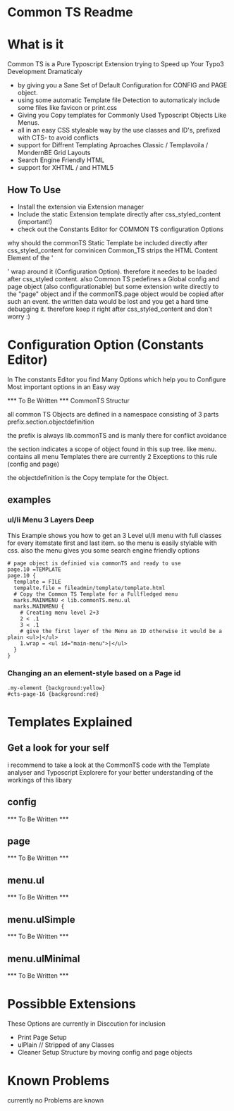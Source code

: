 Common TS Readme
================

# What is it 
Common TS is a Pure Typoscript Extension trying to Speed up Your Typo3 Development Dramaticaly
* by giving you a Sane Set of Default Configuration for CONFIG and PAGE object.
* using some automatic Template file Detection to automaticaly include some files like favicon or print.css
* Giving you Copy templates for Commonly Used Typoscript Objects Like Menus.
* all in an easy CSS styleable way by the use classes and ID's, prefixed with CTS- to avoid conflicts
* support for Diffrent Templating Aproaches Classic / Templavoila / MondernBE Grid Layouts
* Search Engine Friendly HTML
* support for XHTML / and HTML5

How To Use 
----------
* Install the extension via Extension manager
* Include the static Extension template directly after css_styled_content (important!)
* check out the Constants Editor for COMMON TS configuration Options

why should the commonTS Static Template be included directly after css_styled_content
for convinicen Common_TS strips the HTML Content Element of the '<div>' wrap around it (Configuration Option). 
therefore it needes to be loaded after css_styled content. also Common TS pedefines a Global config and page object (also configurationable)
but some extension write directly to the "page" object and if the commonTS.page object would be copied after such an event.
the written data would be lost and you get a hard time debugging it. therefore keep it right after css_styled_content and don't worry :)

Configuration Option (Constants Editor)
=======================================
In The constants Editor you find Many Options which help you to Configure Most important options in an Easy way

*** To Be Written ***
CommonTS Structur

all common TS Objects are defined in a namespace consisting of 3 parts
prefix.section.objectdefinition

the prefix is always lib.commonTS 
and is manly there for conflict avoidance

the section indicates a scope of object found in this sup tree.
like menu. contains all menu Templates
there are currently 2 Exceptions to this rule (config and page)

the objectdefinition is the Copy template for the Object.

examples 
-------

### ul/li Menu 3 Layers Deep

This Example shows you how to get an 3 Level ul/li menu with full classes for every itemstate first and last item.
so the menu is easily stylable with css. also the menu gives you some search engine friendly options

    # page object is definied via commonTS and ready to use
    page.10 =TEMPLATE
    page.10 {
      template = FILE
      tempalte.file = fileadmin/template/template.html
      # Copy the Common TS Template for a Fullfledged menu
      marks.MAINMENU < lib.commonTS.menu.ul
      marks.MAINMENU {
        # Creating menu level 2+3
        2 < .1
        3 < .1
        # give the first layer of the Menu an ID otherwise it would be a plain <ul>|</ul>
        1.wrap = <ul id="main-menu">|</ul>
      }
    }

### Changing an an element-style based on a Page id
    .my-element {background:yellow} 
    #cts-page-16 {background:red}

Templates Explained
===================

Get a look for your self 
------------------------
i recommend to take a look at the CommonTS code with the Template analyser and Typoscript Explorere
for your better understanding of the workings of this libary

config 
------
*** To Be Written ***

page 
----
*** To Be Written ***

menu.ul 
-------
*** To Be Written ***

menu.ulSimple
-------------
*** To Be Written ***

menu.ulMinimal
-------------- 
*** To Be Written ***




Possibble Extensions
====================
These Options are currently in Disccution for inclusion
  * Print Page Setup
  * ulPlain // Stripped of any Classes
  * Cleaner Setup Structure by moving config and page objects 

Known Problems
==============
currently no Problems are known